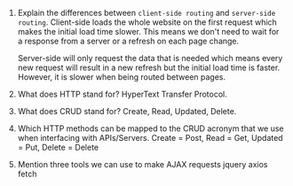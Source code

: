1.  Explain the differences between `client-side routing` and `server-side routing`.
    Client-side loads the whole website on the first request which makes the initial load time slower. This means we don't need to wait for a response from a server or a refresh on each page change.

    Server-side will only request the data that is needed which means every new request will result in a new refresh but the initial load time is faster. However, it is slower when being routed between pages.

1.  What does HTTP stand for?
    HyperText Transfer Protocol.

1.  What does CRUD stand for?
    Create, Read, Updated, Delete.

1.  Which HTTP methods can be mapped to the CRUD acronym that we use when interfacing with APIs/Servers.
    Create = Post,
    Read = Get,
    Updated = Put,
    Delete = Delete

1.  Mention three tools we can use to make AJAX requests
    jquery 
    axios
    fetch

